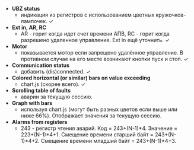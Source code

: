 * **UBZ status**
	- индикация из регистров с использованием цветных кружочков-лампочек. ✓
* **Ext in, AR, RC**
	- AR - горит когда идет счет времени АПВ, RC - горит когда разрешено удаленное управление. Ext in ещё уточнить. ✓
* **Motor**
	- показывается мотор если запрещено удалённое управление. В противном случае на его месте возникают кнопки пуск и стоп. ✓
* **Communication status**
	- добавить (dis)connected. ✓
* **Colored horizontal (or similar) bars on value exceeding**
	- chart.js (скорее всего). ✓
* **Scrolling table of faults**
	- аварии за текущую сессию.
* **Graph with bars**
	- используя chart.js (могут быть разных цветов если выше или ниже 66%). Отображает значения за текущую сессию.
* **Alarms from registers**
	- 243 - регистр чтения аварий. Код = 243+(N-1)*4. Значение = 223+(N-1)*4+1. Смещение времени старший байт = 243+(N-1)*4+2. Смещение времени младший байт = 243+(N-1)*4+3.
